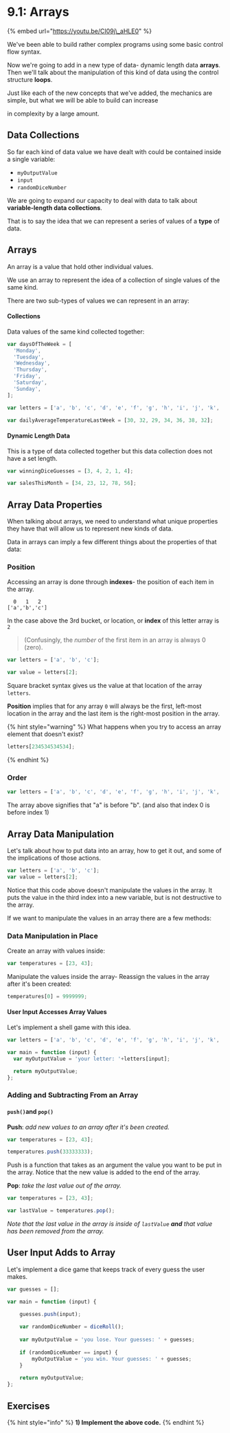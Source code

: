 # 9.1: Arrays

{% embed url="https://youtu.be/CI09j\_aHLE0" %}

We've been able to build rather complex programs using some basic control flow syntax.

Now we're going to add in a new type of data- dynamic length data **arrays**. Then we'll talk about the manipulation of this kind of data using the control structure **loops**.

Just like each of the new concepts that we've added, the mechanics are simple, but what we will be able to build can increase 

in complexity by a large amount.

## Data Collections

So far each kind of data value we have dealt with could be contained inside a single variable:

* `myOutputValue`
* `input`
* `randomDiceNumber`

We are going to expand our capacity to deal with data to talk about **variable-length data collections**.

That is to say the idea that we can represent a series of values of a **type** of data.

## Arrays

An array is a value that hold other individual values.

We use an array to represent the idea of a collection of single values of the same kind.

There are two sub-types of values we can represent in an array:

#### Collections

Data values of the same kind collected together:

```javascript
var daysOfTheWeek = [
  'Monday',
  'Tuesday',
  'Wednesday',
  'Thursday',
  'Friday',
  'Saturday',
  'Sunday',
];
```

```javascript
var letters = ['a', 'b', 'c', 'd', 'e', 'f', 'g', 'h', 'i', 'j', 'k', 'l', 'm', 'n', 'o', 'p', 'q', 'r', 's', 't', 'u', 'v', 'w', 'x', 'y', 'z'];
```

```javascript
var dailyAverageTemperatureLastWeek = [30, 32, 29, 34, 36, 38, 32];
```

#### Dynamic Length Data

This is a type of data collected together but this data collection does not have a set length.

```javascript
var winningDiceGuesses = [3, 4, 2, 1, 4];
```

```javascript
var salesThisMonth = [34, 23, 12, 78, 56];
```

## Array Data Properties

When talking about arrays, we need to understand what unique properties they have that will allow us to represent new kinds of data.

Data in arrays can imply a few different things about the properties of that data:

### Position

Accessing an array is done through **indexes**- the position of each item in the array.

```text
  0   1   2
['a','b','c']
```

In the case above the 3rd bucket, or location, or **index** of this letter array is `2`

> \(Confusingly, the _number_ of the first item in an array is always 0 \(zero\).

```javascript
var letters = ['a', 'b', 'c'];
```

```javascript
var value = letters[2];
```

Square bracket syntax gives us the value at that location of the array `letters`.

**Position** implies that for any array `0` will always be the first, left-most location in the array and the last item is the right-most position in the array.

{% hint style="warning" %}
What happens when you try to access an array element that doesn't exist? 

```javascript
letters[234534534534];
```
{% endhint %}



### Order

```javascript
var letters = ['a', 'b', 'c', 'd', 'e', 'f', 'g', 'h', 'i', 'j', 'k', 'l', 'm', 'n', 'o', 'p', 'q', 'r', 's', 't', 'u', 'v', 'w', 'x', 'y', 'z'];
```

The array above signifies that "a" is before "b". \(and also that index 0 is before index 1\)

## Array Data Manipulation

Let's talk about how to put data into an array, how to get it out, and some of the implications of those actions.

```javascript
var letters = ['a', 'b', 'c'];
var value = letters[2];
```

Notice that this code above doesn't manipulate the values in the array. It puts the value in the third index into a new variable, but is not destructive to the array.

If we want to manipulate the values in an array there are a few methods:

### Data Manipulation in Place

Create an array with values inside:

```javascript
var temperatures = [23, 43];
```

Manipulate the values inside the array- Reassign the values in the array after it's been created:

```javascript
temperatures[0] = 9999999;
```

#### User Input Accesses Array Values

Let's implement a shell game with this idea.

```javascript
var letters = ['a', 'b', 'c', 'd', 'e', 'f', 'g', 'h', 'i', 'j', 'k', 'l', 'm', 'n', 'o', 'p', 'q', 'r', 's', 't', 'u', 'v', 'w', 'x', 'y', 'z'];

var main = function (input) {
  var myOutputValue = 'your letter: '+letters[input];

  return myOutputValue;
};
```

### Adding and Subtracting From an Array

#### `push()`and `pop()`

**Push**: _add new values to an array after it's been created._

```javascript
var temperatures = [23, 43];
```

```javascript
temperatures.push(33333333);
```

Push is a function that takes as an argument the value you want to be put in the array. Notice that the new value is added to the end of the array.

**Pop**: _take the last value out of the array._

```javascript
var temperatures = [23, 43];
```

```javascript
var lastValue = temperatures.pop();
```

_Note that the last value in the array is inside of `lastValue` **and** that value has been removed from the array._

## User Input Adds to Array

Let's implement a dice game that keeps track of every guess the user makes.

```javascript
var guesses = [];

var main = function (input) {

    guesses.push(input);
    
    var randomDiceNumber = diceRoll();
    
    var myOutputValue = 'you lose. Your guesses: ' + guesses;
    
    if (randomDiceNumber == input) {
        myOutputValue = 'you win. Your guesses: ' + guesses;
    }
    
    return myOutputValue;
};
```



## Exercises

{% hint style="info" %}
**1\) Implement the above code.**
{% endhint %}



